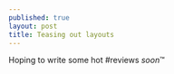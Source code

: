 ```yaml
---
published: true
layout: post
title: Teasing out layouts
---
```


Hoping to write some hot
#reviews
_soon_™